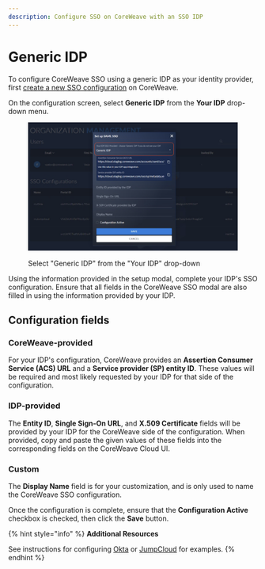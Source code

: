 ```yaml
---
description: Configure SSO on CoreWeave with an SSO IDP
---
```


# Generic IDP

To configure CoreWeave SSO using a generic IDP as your identity provider, first [create a new SSO configuration](./#create-a-new-sso-configuration) on CoreWeave.

On the configuration screen, select **Generic IDP** from the **Your IDP** drop-down menu.

<figure><img src="../../.gitbook/assets/image (30).png" alt="Screenshot of the IDP selector menu"><figcaption><p>Select "Generic IDP" from the "Your IDP" drop-down</p></figcaption></figure>

Using the information provided in the setup modal, complete your IDP's SSO configuration. Ensure that all fields in the CoreWeave SSO modal are also filled in using the information provided by your IDP.

## Configuration fields

### CoreWeave-provided

For your IDP's configuration, CoreWeave provides an **Assertion Consumer Service (ACS) URL** and a **Service provider (SP) entity ID**. These values will be required and most likely requested by your IDP for that side of the configuration.

### IDP-provided

The **Entity ID**, **Single Sign-On URL**, and **X.509 Certificate** fields will be provided by your IDP for the CoreWeave side of the configuration. When provided, copy and paste the given values of these fields into the corresponding fields on the CoreWeave Cloud UI.

### Custom

The **Display Name** field is for your customization, and is only used to name the CoreWeave SSO configuration.

Once the configuration is complete, ensure that the **Configuration Active** checkbox is checked, then click the **Save** button.

{% hint style="info" %}
**Additional Resources**

See instructions for configuring [Okta](okta.md) or [JumpCloud](jumpcloud.md) for examples.
{% endhint %}

